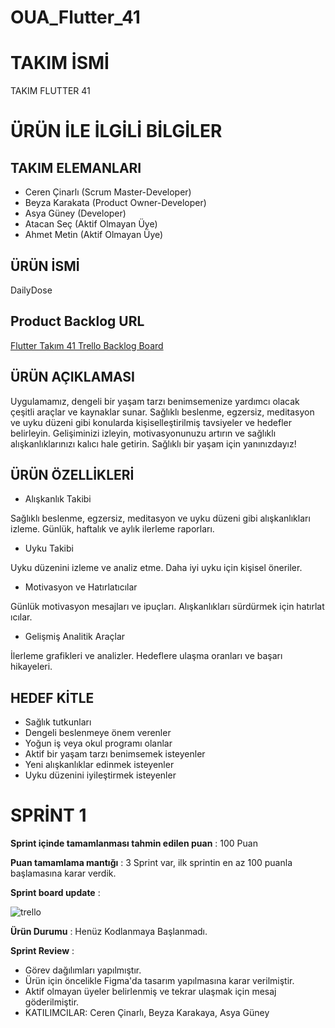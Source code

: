 # OUA_Flutter_41

# TAKIM İSMİ
 TAKIM FLUTTER 41

 # ÜRÜN İLE İLGİLİ BİLGİLER

 ## TAKIM ELEMANLARI

 * Ceren Çinarlı (Scrum Master-Developer)
 * Beyza Karakata (Product Owner-Developer)
 * Asya Güney (Developer)
 * Atacan Seç (Aktif Olmayan Üye)
 * Ahmet Metin (Aktif Olmayan Üye)

 ## ÜRÜN İSMİ

 DailyDose

 ## Product Backlog URL

 [Flutter Takım 41 Trello Backlog Board](https://trello.com/b/M4PFWDNo/flutter-grup41)

 ## ÜRÜN AÇIKLAMASI

 Uygulamamız, dengeli bir yaşam tarzı benimsemenize yardımcı olacak çeşitli araçlar ve kaynaklar sunar. Sağlıklı beslenme, egzersiz, meditasyon ve uyku düzeni gibi konularda kişiselleştirilmiş tavsiyeler ve hedefler belirleyin. Gelişiminizi izleyin, motivasyonunuzu artırın ve sağlıklı alışkanlıklarınızı kalıcı hale getirin. Sağlıklı bir yaşam için yanınızdayız!

 ## ÜRÜN ÖZELLİKLERİ

 * Alışkanlık Takibi

Sağlıklı beslenme, egzersiz, meditasyon ve uyku düzeni gibi alışkanlıkları izleme.
Günlük, haftalık ve aylık ilerleme raporları.

* Uyku Takibi

Uyku düzenini izleme ve analiz etme.
Daha iyi uyku için kişisel öneriler.

* Motivasyon ve Hatırlatıcılar

Günlük motivasyon mesajları ve ipuçları.
Alışkanlıkları sürdürmek için hatırlat ıcılar.

* Gelişmiş Analitik Araçlar

İlerleme grafikleri ve analizler.
Hedeflere ulaşma oranları ve başarı hikayeleri.

## HEDEF KİTLE

* Sağlık tutkunları
* Dengeli beslenmeye önem verenler
* Yoğun iş veya okul programı olanlar
* Aktif bir yaşam tarzı benimsemek isteyenler
* Yeni alışkanlıklar edinmek isteyenler
* Uyku düzenini iyileştirmek isteyenler

# SPRİNT 1

 **Sprint içinde tamamlanması tahmin edilen puan** : 100 Puan

 **Puan tamamlama mantığı** : 3 Sprint var, ilk sprintin en az 100 puanla başlamasına karar verdik.

 **Sprint board update** : 

 ![trello](https://github.com/speyzie/OUA_Flutter_41/assets/92116762/eaa707fa-2710-42d8-a235-105ee148dac2)


 **Ürün Durumu** : Henüz Kodlanmaya Başlanmadı.

 **Sprint Review** : 
 * Görev dağılımları yapılmıştır.
 * Ürün için öncelikle Figma'da tasarım yapılmasına karar verilmiştir.
 * Aktif olmayan üyeler belirlenmiş ve tekrar ulaşmak için mesaj göderilmiştir.
 * KATILIMCILAR: Ceren Çinarlı, Beyza Karakaya, Asya Güney






 
 
 
